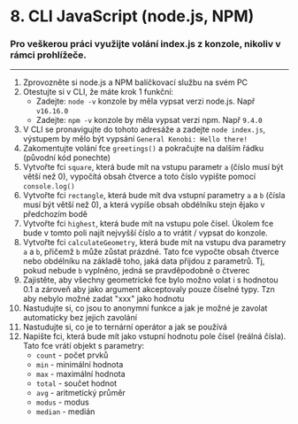 # 8. CLI JavaScript (node.js, NPM)
### Pro veškerou práci využijte volání index.js z konzole, nikoliv v rámci prohlížeče.

---
1. Zprovozněte si node.js a NPM balíčkovací službu na svém PC
2. Otestujte si v CLI, že máte krok 1 funkční:
   - Zadejte: ```node -v``` konzole by měla vypsat verzi node.js. Např ```v16.16.0```
   - Zadejte: ```npm -v``` konzole by měla vypsat verzi npm. Např ```9.4.0```
3. V CLI se pronavigujte do tohoto adresáže a zadejte ```node index.js```, výstupem by mělo být vypsání  ```General Kenobi: Hello there!```
4. Zakomentujte volání fce ```greetings()``` a pokračujte na dalším řádku (původní kód ponechte)
5. Vytvořte fci ```square```, která bude mít na vstupu parametr ```a``` (číslo musí být větší než 0), vypočítá obsah čtverce a toto číslo vypište pomocí ```console.log()```
6. Vytvořte fci ```rectangle```, která bude mít dva vstupní parametry ```a``` a ```b``` (čísla musí být větší než 0), a která vypíše obsah obdélníku stejn ějako v předchozím bodě
7. Vytvořte fci ``highest``, která bude mít na vstupu pole čísel. Úkolem fce bude v tomto poli najít nejvyšší číslo a to vrátit / vypsat do konzole.
8. Vytvořte fci ``calculateGeometry``, která bude mít na vstupu dva parametry ``a`` a ``b``, přičemž ``b`` může zůstat prázdné. Tato fce vypočte obsah čtverce nebo obdélníku na základě toho, jaká data přijdou z parametrů. Tj, pokud nebude ``b`` vyplněno, jedná se pravděpodobně o čtverec
9. Zajistěte, aby všechny geometrické fce bylo možno volat i s hodnotou 0.1 a zároveň aby jako argument akceptovaly pouze číselné typy. Tzn aby nebylo možné zadat "xxx" jako hodnotu
10. Nastudujte si, co jsou to anonymní funkce a jak je možné je zavolat automaticky bez jejich zavolání
11. Nastudujte si, co je to ternární operátor a jak se používá
12. Napište fci, která bude mít jako vstupní hodnotu pole čísel (reálná čísla). Tato fce vrátí objekt s parametry:
    - ``count`` - počet prvků
    - ``min`` - minimální hodnota
    - ``max`` - maximální hodnota
    - ``total`` - součet hodnot
    - ``avg`` - aritmetický průměr
    - ``modus`` - modus
    - ``median`` - medián